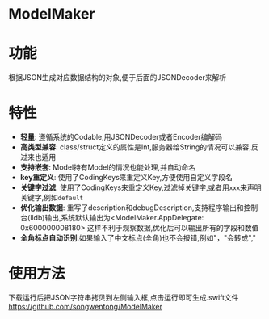 # ModelMaker

功能
==============
根据JSON生成对应数据结构的对象,便于后面的JSONDecoder来解析

特性
==============
- **轻量**: 遵循系统的Codable,用JSONDecoder或者Encoder编解码
- **高类型兼容**: class/struct定义的属性是Int,服务器给String的情况可以兼容,反过来也适用
- **支持嵌套**: Model持有Model的情况也能处理,并自动命名
- **key重定义**: 使用了CodingKeys来重定义Key,方便使用自定义字段名
- **关键字过滤**: 使用了CodingKeys来重定义Key,过滤掉关键字,或者用`xxx`来声明关键字,例如`default`
- **优化输出数据**: 重写了description和debugDescription,支持程序输出和控制台(lldb)输出,系统默认输出为<ModelMaker.AppDelegate: 0x600000008180> 这样不利于观察数据,优化后可以输出所有的字段和数值
- **全角标点自动识别**:如果输入了中文标点(全角)也不会报错,例如"，"会转成","

使用方法
==============
下载运行后把JSON字符串拷贝到左侧输入框,点击运行即可生成.swift文件
https://github.com/songwentong/ModelMaker
